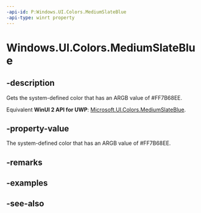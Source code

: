 ```yaml
---
-api-id: P:Windows.UI.Colors.MediumSlateBlue
-api-type: winrt property
---
```


<!-- Property syntax
public Windows.UI.Color MediumSlateBlue { get; }
-->

# Windows.UI.Colors.MediumSlateBlue

## -description

Gets the system-defined color that has an ARGB value of #FF7B68EE.

Equivalent **WinUI 2 API for UWP**: [Microsoft.UI.Colors.MediumSlateBlue](/windows/winui/api/microsoft.ui.colors.mediumslateblue).

## -property-value

The system-defined color that has an ARGB value of #FF7B68EE.

## -remarks

## -examples

## -see-also
